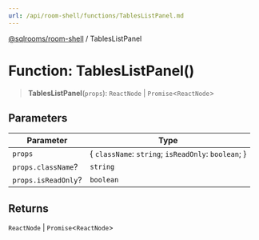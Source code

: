 ```yaml
---
url: /api/room-shell/functions/TablesListPanel.md
---
```

[@sqlrooms/room-shell](../index.md) / TablesListPanel

# Function: TablesListPanel()

> **TablesListPanel**(`props`): `ReactNode` | `Promise`<`ReactNode`>

## Parameters

| Parameter | Type |
| ------ | ------ |
| `props` | { `className`: `string`; `isReadOnly`: `boolean`; } |
| `props.className`? | `string` |
| `props.isReadOnly`? | `boolean` |

## Returns

`ReactNode` | `Promise`<`ReactNode`>
